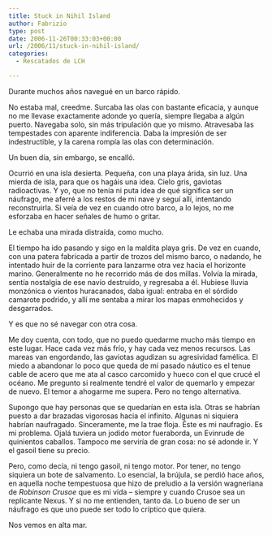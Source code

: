 ```yaml
---
title: Stuck in Nihil Island
author: Fabrizio
type: post
date: 2006-11-26T00:33:03+00:00
url: /2006/11/stuck-in-nihil-island/
categories:
  - Rescatados de LCH

---
```

Durante muchos años navegué en un barco rápido. 

No estaba mal, creedme. Surcaba las olas con bastante eficacia, y aunque no me llevase exactamente adonde yo quería, siempre llegaba a algún puerto. Navegaba solo, sin más tripulación que yo mismo. Atravesaba las tempestades con aparente indiferencia. Daba la impresión de ser indestructible, y la carena rompía las olas con determinación.

Un buen día, sin embargo, se encalló. 

Ocurrió en una isla desierta. Pequeña, con una playa árida, sin luz. Una mierda de isla, para que os hagáis una idea. Cielo gris, gaviotas radioactivas. Y yo, que no tenía ni puta idea de qué significa ser un náufrago, me aferré a los restos de mi nave y seguí allí, intentando reconstruirla. Si veía de vez en cuando otro barco, a lo lejos, no me esforzaba en hacer señales de humo o gritar.

Le echaba una mirada distraída, como mucho.

El tiempo ha ido pasando y sigo en la maldita playa gris. De vez en cuando, con una patera fabricada a partir de trozos del mismo barco, o nadando, he intentado huir de la corriente para lanzarme otra vez hacia el horizonte marino. Generalmente no he recorrido más de dos millas. Volvía la mirada, sentía nostalgia de ese navío destruido, y regresaba a él. Hubiese lluvia monzónica o vientos huracanados, daba igual: entraba en el sórdido camarote podrido, y allí me sentaba a mirar los mapas enmohecidos y desgarrados.

Y es que no sé navegar con otra cosa. 

Me doy cuenta, con todo, que no puedo quedarme mucho más tiempo en este lugar. Hace cada vez más frío, y hay cada vez menos recursos. Las mareas van engordando, las gaviotas agudizan su agresividad famélica. El miedo a abandonar lo poco que queda de mi pasado náutico es el tenue cable de acero que me ata al casco carcomido y hueco con el que crucé el océano. Me pregunto si realmente tendré el valor de quemarlo y empezar de nuevo. El temor a ahogarme me supera. Pero no tengo alternativa.

Supongo que hay personas que se quedarían en esta isla. Otras se habrían puesto a dar brazadas vigorosas hacia el infinito. Algunas ni siquiera habrían naufragado. Sinceramente, me la trae floja. Éste es mi naufragio. Es mi problema. Ojalá tuviera un jodido motor fueraborda, un Evinrude de quinientos caballos. Tampoco me serviría de gran cosa: no sé adonde ir. Y el gasoil tiene su precio.

Pero, como decía, ni tengo gasoil, ni tengo motor. Por tener, no tengo siquiera un bote de salvamento. Lo esencial, la brújula, se perdió hace años, en aquella noche tempestuosa que hizo de preludio a la versión wagneriana de _Robinson Crusoe_ que es mi vida &#8211; siempre y cuando Crusoe sea un replicante Nexus. Y si no me entienden, tanto da. Lo bueno de ser un náufrago es que uno puede ser todo lo críptico que quiera.

Nos vemos en alta mar.